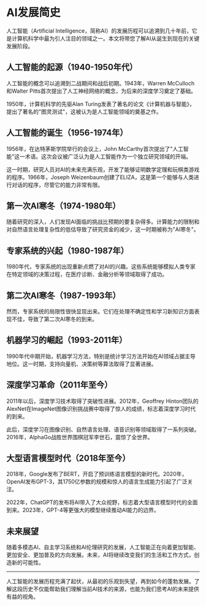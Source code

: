 # AI发展简史

人工智能（Artificial Intelligence，简称AI）的发展历程可以追溯到几十年前，它是计算机科学中最为引人注目的领域之一。本文将带您了解AI从诞生到现在的关键发展阶段。

## 人工智能的起源（1940-1950年代）

人工智能的概念可以追溯到二战期间和战后初期。1943年，Warren McCulloch和Walter Pitts首次提出了人工神经网络的概念，为后来的深度学习奠定了基础。

1950年，计算机科学的先驱Alan Turing发表了著名的论文《计算机器与智能》，提出了著名的"图灵测试"，这被认为是人工智能领域的奠基之作。

## 人工智能的诞生（1956-1974年）

1956年，在达特茅斯学院举行的会议上，John McCarthy首次提出了"人工智能"这一术语。这次会议被广泛认为是人工智能作为一个独立研究领域的开端。

这一时期，研究人员对AI的未来充满乐观，开发了能够证明数学定理和玩棋类游戏的程序。1966年，Joseph Weizenbaum创建了ELIZA，这是第一个能够与人类进行对话的程序，尽管它的能力非常有限。

## 第一次AI寒冬（1974-1980年）

随着研究的深入，人们发现AI面临的挑战比预期的要复杂得多。计算能力的限制和对自然语言处理复杂性的低估导致了研究资金的减少，这一时期被称为"AI寒冬"。

## 专家系统的兴起（1980-1987年）

1980年代，专家系统的出现重新点燃了对AI的兴趣。这些系统能够模拟人类专家在特定领域的决策过程，在医疗诊断、金融分析等领域取得了成功。

## 第二次AI寒冬（1987-1993年）

然而，专家系统的局限性很快显现出来。它们在处理不确定性和学习新知识方面表现不佳，导致了第二次AI寒冬的到来。

## 机器学习的崛起（1993-2011年）

1990年代中期开始，机器学习方法，特别是统计学习方法开始在AI领域占据主导地位。这一时期，支持向量机、决策树等算法取得了显著进展。

## 深度学习革命（2011年至今）

2011年以后，深度学习技术取得了突破性进展。2012年，Geoffrey Hinton团队的AlexNet在ImageNet图像识别挑战赛中取得了惊人的成绩，标志着深度学习时代的到来。

此后，深度学习在图像识别、自然语言处理、语音识别等领域取得了一系列突破。2016年，AlphaGo战胜世界围棋冠军李世石，震惊了全世界。

## 大型语言模型时代（2018年至今）

2018年，Google发布了BERT，开启了预训练语言模型的新时代。2020年，OpenAI发布GPT-3，其1750亿参数的规模和惊人的语言生成能力引起了广泛关注。

2022年，ChatGPT的发布将AI带入了大众视野，标志着大型语言模型时代的全面到来。2023年，GPT-4等更强大的模型继续推动AI能力的边界。

## 未来展望

随着多模态AI、自主学习系统和AI伦理研究的发展，人工智能正在向着更加智能、更加安全、更加普及的方向发展。未来，AI将继续改变我们的生活和工作方式，创造新的可能性。

---

人工智能的发展历程充满了起伏，从最初的乐观到失望，再到如今的蓬勃发展。了解这段历史不仅能帮助我们理解当前AI技术的来源，也能为我们思考AI的未来提供有益的视角。
